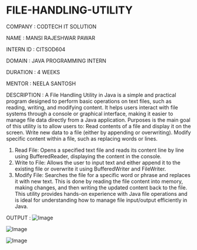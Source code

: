 # FILE-HANDLING-UTILITY 

COMPANY : CODTECH IT SOLUTION

NAME : MANSI RAJESHWAR PAWAR

INTERN ID : CITSOD604

DOMAIN : JAVA PROGRAMMING INTERN

DURATION : 4 WEEKS

MENTOR : NEELA SANTOSH

DESCRIPTION : A File Handling Utility in Java is a simple and practical program designed to perform basic operations on text files, such as reading, writing, and modifying content. It helps users interact with file systems through a console or graphical interface, making it easier to manage file data directly from a Java application. Purposes is the main goal of this utility is to allow users to:
Read contents of a file and display it on the screen.
Write new data to a file (either by appending or overwriting).
Modify specific content within a file, such as replacing words or lines.
1. Read File:
Opens a specified text file and reads its content line by line using BufferedReader, displaying the content in the console.
2. Write to File:
Allows the user to input text and either append it to the existing file or overwrite it using BufferedWriter and FileWriter.
3. Modify File:
Searches the file for a specific word or phrase and replaces it with new text. This is done by reading the file content into memory, making changes, and then writing the updated content back to the file.
This utility provides hands-on experience with Java file operations and is ideal for understanding how to manage file input/output efficiently in Java.

OUTPUT :
![Image](https://github.com/user-attachments/assets/226e9433-3e9f-41db-bdab-2f6fb117b034)

![Image](https://github.com/user-attachments/assets/410cba80-7103-4b15-91c2-c0eca7d84129)

![Image](https://github.com/user-attachments/assets/db7cf222-664a-4cc3-9090-31db2730dc8d)




